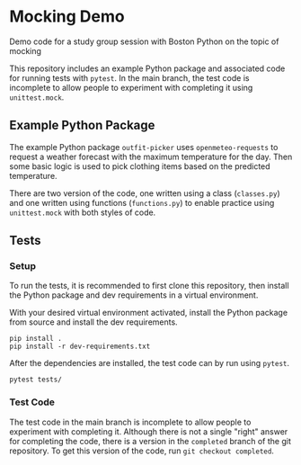# Mocking Demo
Demo code for a study group session with Boston Python on the topic of mocking

This repository includes an example Python package and associated code for running tests with `pytest`. In the main branch, the test code is incomplete to allow people to experiment with completing it using `unittest.mock`.

## Example Python Package
The example Python package `outfit-picker` uses `openmeteo-requests` to request a weather forecast with the maximum temperature for the day. Then some basic logic is used to pick clothing items based on the predicted temperature.

There are two version of the code, one written using a class (`classes.py`) and one written using functions (`functions.py`) to enable practice using `unittest.mock` with both styles of code.

## Tests

### Setup
To run the tests, it is recommended to first clone this repository, then install the Python package and dev requirements in a virtual environment.

With your desired virtual environment activated, install the Python package from source and install the dev requirements.

    pip install .
    pip install -r dev-requirements.txt

After the dependencies are installed, the test code can by run using `pytest`.

    pytest tests/

### Test Code
The test code in the main branch is incomplete to allow people to experiment with completing it. Although there is not a single "right" answer for completing the code, there is a version in the `completed` branch of the git repository. To get this version of the code, run `git checkout completed`.
